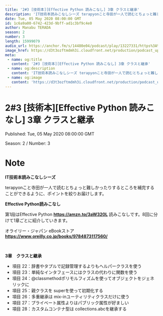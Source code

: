 ```yaml
---
title: '2#3 [技術本][Effective Python 読みこなし] 3章 クラスと継承'
description: 'IT技術本読みこなしシーズ terapyonこと寺田が一人で読むとちょっと難しかったりするところを補完することができるように、ポイントを絞りお届けします。 Effective Python読みこなし '
date: Tue, 05 May 2020 08:00:00 GMT
id: 1c6a9a00-6742-423d-9bff-ad1c3bf9c4e0
author: Manabu TERADA
season: 2
number: 3
length: 15999079
audio_url: https://anchor.fm/s/14480e04/podcast/play/13227331/https%3A%2F%2Fd3ctxlq1ktw2nl.cloudfront.net%2Fproduction%2F2020-4-3%2F69745473-48000-2-f9af6e9ba4ee7.mp3
image_href: https://d3t3ozftmdmh3i.cloudfront.net/production/podcast_uploaded_episode/3302665/3302665-1588493046569-7c0f74192a49e.jpg
meta:
 - name: og:title
   content: '2#3 [技術本][Effective Python 読みこなし] 3章 クラスと継承'
 - name: og:description
   content: 'IT技術本読みこなしシーズ terapyonこと寺田が一人で読むとちょっと難しかったりするところを補完することができるように、ポイントを絞りお届けします。 Effective Python読みこなし '
 - name: og:image
   content: 'https://d3t3ozftmdmh3i.cloudfront.net/production/podcast_uploaded_episode/3302665/3302665-1588493046569-7c0f74192a49e.jpg'
---
```

# 2#3 [技術本][Effective Python 読みこなし] 3章 クラスと継承

Published: Tue, 05 May 2020 08:00:00 GMT

Season: 2 / Number: 3

# Note

<p><strong>IT技術本読みこなしシーズ</strong></p>
<p>terapyonこと寺田が一人で読むとちょっと難しかったりするところを補完することができるように、ポイントを絞りお届けします。</p>
<p><strong>Effective Python読みこなし</strong></p>
<p>第1段はEffective Python <a href="https://amzn.to/3aW320L" rel="noreferrer nofollow noopener" target="_blank"><strong>https://amzn.to/3aW320L</strong></a> 読みこなしです。8回に分けて1章ごとに紹介していきます。</p>
<p>オライリー・ジャパン eBookストア <a href="https://www.oreilly.co.jp/books/9784873117560/" rel="noreferrer nofollow noopener" target="_blank"><strong>https://www.oreilly.co.jp/books/9784873117560/</strong></a></p>
<p><br></p>
<p><strong>3章　クラスと継承</strong></p>
<ul>
 <li>項目 22：辞書やタプルで記録管理するよりもヘルパークラスを使う</li>
 <li>項目 23：単純なインタフェースにはクラスの代わりに関数を使う</li>
 <li>項目 24：@classmethodポリモルフィズムを使ってオブジェクトをジェネリックに</li>
 <li>項目 25：親クラスを superを使って初期化する</li>
  <li>項目 26：多重継承は mix-inユーティリティクラスだけに使う</li>
  <li>項目 27：プライベート属性よりはパブリック属性が好ましい</li>
  <li>項目 28：カスタムコンテナ型は collections.abcを継承する</li>
</ul>



<a-player 
:options="{
  audio: [
    {
        name: '2#3 [技術本][Effective Python 読みこなし] 3章 クラスと継承',
        artist: 'terapyon',
        url: 'https://anchor.fm/s/14480e04/podcast/play/13227331/https%3A%2F%2Fd3ctxlq1ktw2nl.cloudfront.net%2Fproduction%2F2020-4-3%2F69745473-48000-2-f9af6e9ba4ee7.mp3',
        cover: 'https://d3t3ozftmdmh3i.cloudfront.net/production/podcast_uploaded_episode/3302665/3302665-1588493046569-7c0f74192a49e.jpg'
    }
    ]
}"
/>

